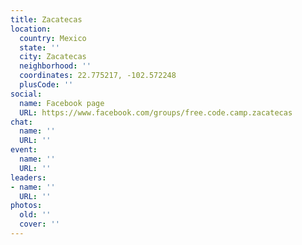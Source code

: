 ```yaml
---
title: Zacatecas
location:
  country: Mexico
  state: ''
  city: Zacatecas
  neighborhood: ''
  coordinates: 22.775217, -102.572248
  plusCode: ''
social:
  name: Facebook page
  URL: https://www.facebook.com/groups/free.code.camp.zacatecas
chat:
  name: ''
  URL: ''
event:
  name: ''
  URL: ''
leaders:
- name: ''
  URL: ''
photos:
  old: ''
  cover: ''
---
```

